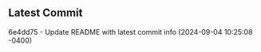 
## Latest Commit
6e4dd75 - Update README with latest commit info (2024-09-04 10:25:08 -0400) <Yunxi-Zhou>
